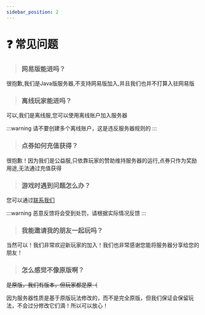 ```yaml
---
sidebar_position: 2
---
```


# ❓ 常见问题

> ### 网易版能进吗？

很抱歉,我们是Java版服务器,不支持网易版加入,并且我们也并不打算入驻网易版

> ### 离线玩家能进吗？

可以,我们是离线服,您可以使用离线账户加入服务器

:::warning
请不要创建多个离线账户，这是违反服务器规则的
:::

> ### 点券如何充值获得？

很抱歉！因为我们是公益服,只依靠玩家的赞助维持服务器的运行,点券只作为奖励用途,无法通过充值获得

> ### 游戏时遇到问题怎么办？

您可以通过[联系我们](入门/lian-xi-wo-men)

:::warning
恶意反馈将会受到处罚，请根据实际情况反馈
:::

> ### 我能邀请我的朋友一起玩吗？

当然可以！我们非常欢迎新玩家的加入！我们也非常感谢您能将服务器分享给您的朋友！

> ### 怎么感觉不像原版啊？

~~是原版，我们有版本，但玩家都是原（~~

因为服务器性质是基于原版玩法修改的，而不是完全原版，但我们保证会保留玩法，不会过分修改它们滴！所以可以放心！

